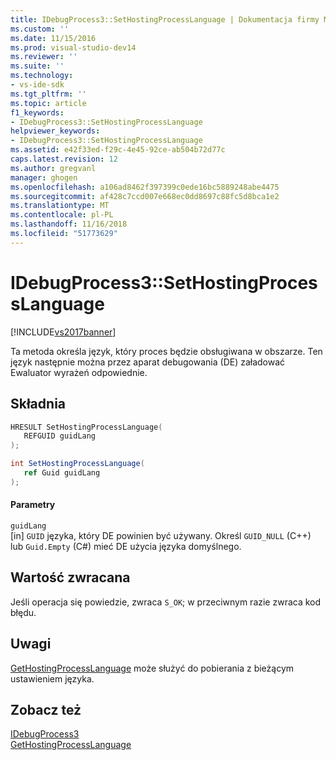 ```yaml
---
title: IDebugProcess3::SetHostingProcessLanguage | Dokumentacja firmy Microsoft
ms.custom: ''
ms.date: 11/15/2016
ms.prod: visual-studio-dev14
ms.reviewer: ''
ms.suite: ''
ms.technology:
- vs-ide-sdk
ms.tgt_pltfrm: ''
ms.topic: article
f1_keywords:
- IDebugProcess3::SetHostingProcessLanguage
helpviewer_keywords:
- IDebugProcess3::SetHostingProcessLanguage
ms.assetid: e42f33ed-f29c-4e45-92ce-ab504b72d77c
caps.latest.revision: 12
ms.author: gregvanl
manager: ghogen
ms.openlocfilehash: a106ad8462f397399c0ede16bc5889248abe4475
ms.sourcegitcommit: af428c7ccd007e668ec0dd8697c88fc5d8bca1e2
ms.translationtype: MT
ms.contentlocale: pl-PL
ms.lasthandoff: 11/16/2018
ms.locfileid: "51773629"
---
```

# <a name="idebugprocess3sethostingprocesslanguage"></a>IDebugProcess3::SetHostingProcessLanguage
[!INCLUDE[vs2017banner](../../../includes/vs2017banner.md)]

Ta metoda określa język, który proces będzie obsługiwana w obszarze. Ten język następnie można przez aparat debugowania (DE) załadować Ewaluator wyrażeń odpowiednie.  
  
## <a name="syntax"></a>Składnia  
  
```cpp  
HRESULT SetHostingProcessLanguage(  
   REFGUID guidLang  
);  
```  
  
```csharp  
int SetHostingProcessLanguage(  
   ref Guid guidLang  
);  
```  
  
#### <a name="parameters"></a>Parametry  
 `guidLang`  
 [in] `GUID` języka, który DE powinien być używany. Określ `GUID_NULL` (C++) lub `Guid.Empty` (C#) mieć DE użycia języka domyślnego.  
  
## <a name="return-value"></a>Wartość zwracana  
 Jeśli operacja się powiedzie, zwraca `S_OK`; w przeciwnym razie zwraca kod błędu.  
  
## <a name="remarks"></a>Uwagi  
 [GetHostingProcessLanguage](../../../extensibility/debugger/reference/idebugprocess3-gethostingprocesslanguage.md) może służyć do pobierania z bieżącym ustawieniem języka.  
  
## <a name="see-also"></a>Zobacz też  
 [IDebugProcess3](../../../extensibility/debugger/reference/idebugprocess3.md)   
 [GetHostingProcessLanguage](../../../extensibility/debugger/reference/idebugprocess3-gethostingprocesslanguage.md)

